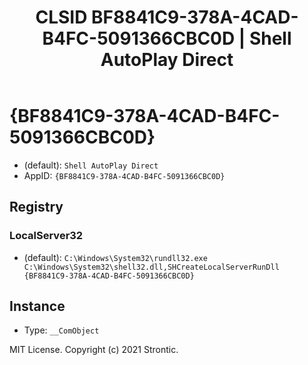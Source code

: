 ﻿---
title: "CLSID BF8841C9-378A-4CAD-B4FC-5091366CBC0D | Shell AutoPlay Direct"
excerpt: What is COM-Object CLSID BF8841C9-378A-4CAD-B4FC-5091366CBC0D?
---

# {BF8841C9-378A-4CAD-B4FC-5091366CBC0D}

* (default): `Shell AutoPlay Direct`
* AppID: `{BF8841C9-378A-4CAD-B4FC-5091366CBC0D}`

## Registry


### LocalServer32

* (default): `C:\Windows\System32\rundll32.exe C:\Windows\System32\shell32.dll,SHCreateLocalServerRunDll {BF8841C9-378A-4CAD-B4FC-5091366CBC0D}`

## Instance

* Type: `__ComObject`

MIT License. Copyright (c) 2021 Strontic.


